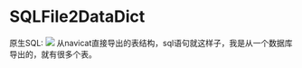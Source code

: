 # SQLFile2DataDict
原生SQL:
<img src="https://github.com/ruibababa/SQLFile2DataDict/blob/master/images/SQLFile.png">
从navicat直接导出的表结构，sql语句就这样子，我是从一个数据库导出的，就有很多个表。

